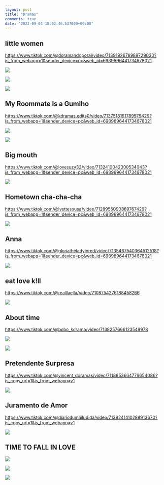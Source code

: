 ```yaml
---
layout: post
title: "Dramas"
comments: true
date: "2022-09-04 18:02:46.537000+00:00"
---
```



## little women

https://www.tiktok.com/@doramandoporai/video/7139192678989729030?is_from_webapp=1&sender_device=pc&web_id=6939896441734678021

![](/assets/img/oFVdDRsz3_4b6ad7e925a57d51278cde26a9215cd9.png)

![](/assets/img/oFVdDRsz3_52b02ca68b957bf619bdc74c171e09dd.png)

![](/assets/img/oFVdDRsz3_dd7bce8383a5c729e723d84dfda1ae1f.png)


## My Roommate Is a Gumiho

https://www.tiktok.com/@kdramas.edits0/video/7137518191789575429?is_from_webapp=1&sender_device=pc&web_id=6939896441734678021

![](/assets/img/oFVdDRsz3_f16400237f19598b2e963249b422770f.png)

![](/assets/img/oFVdDRsz3_84676bca74d595ed4ba4b165db42454b.png)

## Big mouth

https://www.tiktok.com/@lovesuzy32/video/7132410042300534043?is_from_webapp=1&sender_device=pc&web_id=6939896441734678021

![](/assets/img/oFVdDRsz3_b3b74e8e87ec7082b64497b5761d4039.png)


## Hometown cha-cha-cha

https://www.tiktok.com/@ivettesousa/video/7128955090869767429?is_from_webapp=1&sender_device=pc&web_id=6939896441734678021

![](/assets/img/oFVdDRsz3_e064e9fddad140452294a088f6ca88ad.png)


## Anna

https://www.tiktok.com/@gloriatheladyinred/video/7135467540364512518?is_from_webapp=1&sender_device=pc&web_id=6939896441734678021

![](/assets/img/oFVdDRsz3_52daa180d5f269c05ab064abf060f26c.png)

## eat love k!ll

https://www.tiktok.com/@realllaella/video/7108754276188458266

![](/assets/img/oFVdDRsz3_ddaf51c779ebb2c1443cda8250ecdf51.png)


## About time

https://www.tiktok.com/@bobo_kdrama/video/7138257666123549978

![](/assets/img/oFVdDRsz3_371c4dcd4d124b0d1c971b70c8351375.png)

![](/assets/img/oFVdDRsz3_43fd7987becba65fdfc8bf58646b09b9.png)

## Pretendente Surpresa

https://www.tiktok.com/@vincent_doramas/video/7118853664776654086?is_copy_url=1&is_from_webapp=v1

![](/assets/img/oFVdDRsz3_7fcd8e1cdda7c1c892c48e34a0848c3e.png)

## Juramento de Amor

https://www.tiktok.com/@diariodumailudida/video/7138241410288913670?is_copy_url=1&is_from_webapp=v1

![](/assets/img/oFVdDRsz3_5b0ae41ff9342eee9242a49c39204b93.png)

## TIME TO FALL IN LOVE

![](/assets/img/oFVdDRsz3_149c26d71ecac48a41283d69db4e2a5e.png)

![](/assets/img/oFVdDRsz3_6ee7e12578973575c53113e1ebee03c2.png)

![](/assets/img/oFVdDRsz3_3df0b6ffe7927df0a868c56ceb8d21c3.png)




























